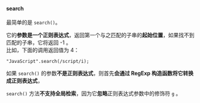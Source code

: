 

#### search

最简单的是 `search()`。  

它的**参数是一个正则表达式**，返回第一个与之匹配的子串的**起始位置**，如果找不到匹配的子串，它将返回 -1 。  
比如，下面的调用返回值为 4：

	"JavaScript".search(/script/i);

如果 `search()` 的参数**不是正则表达式**，则首先**会通过 RegExp 构造函数将它转换成正则表达式**，  

`search()` 方法**不支持全局检索**，因为它**忽略**正则表达式参数中的修饰符 `g` 。 


